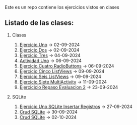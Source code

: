 Este es un repo contiene los ejercicios vistos en clases


## Listado de las clases:



1. Clases
   1. [Ejercicio Uno](./Clases/02-09-2024/ejercicio-01-SaludoAPP) -> 02-09-2024
   2. [Ejercicio Dos](./Clases/02-09-2024/Ejercicio-02-SumarDosNum) -> 02-09-2024
   3. [Ejercicio Tres](./Clases/04-09-2024/Ejercicio-03-Calculadora) -> 04-09-2024
   4. [Actividad Uno](./Clases/06-09-2024/Resolucion_Actividad_Uno) -> 06-09-2024
   5. [Ejercicio Cuatro RadioButtons](./Clases/06-09-2024/Ejercicio_4_RadioButton) -> 06-09-2024
   6. [Ejercicio Cinco ListViews](./Clases/09-09-2024/ejercicio_cinco) -> 09-09-2024
   7. [Ejercicio Seis ListViews](./Clases/09-09-2024/ejercicio_seis) -> 09-09-2024
   8. [Ejercicio Siete MultiActivity](./Clases/11-09-2024/ejercicio_siete) -> 11-09-2024 
   9. [Ejercicicio Repaso Evaluacion 2](./Clases/23-09-2024/repaso_eva2) -> 23-09-2024

2. SQLite
   1. [Ejercicio Uno SQLite Insertar Registros](./Clases/27-09-2024/insertar-y-leer-en-SQLite/) -> 27-09-2024
   2. [Crud SQLite](./Clases/30-09-2024/crud/) -> 30-09-2024
   3. [Crud SQLite](./Clases/30-09-2024/crud/) -> 02-10-2024

